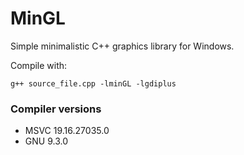 # MinGL

Simple minimalistic C++ graphics library for Windows.

Compile with:

`g++ source_file.cpp -lminGL -lgdiplus`

### Compiler versions

- MSVC 19.16.27035.0
- GNU 9.3.0
